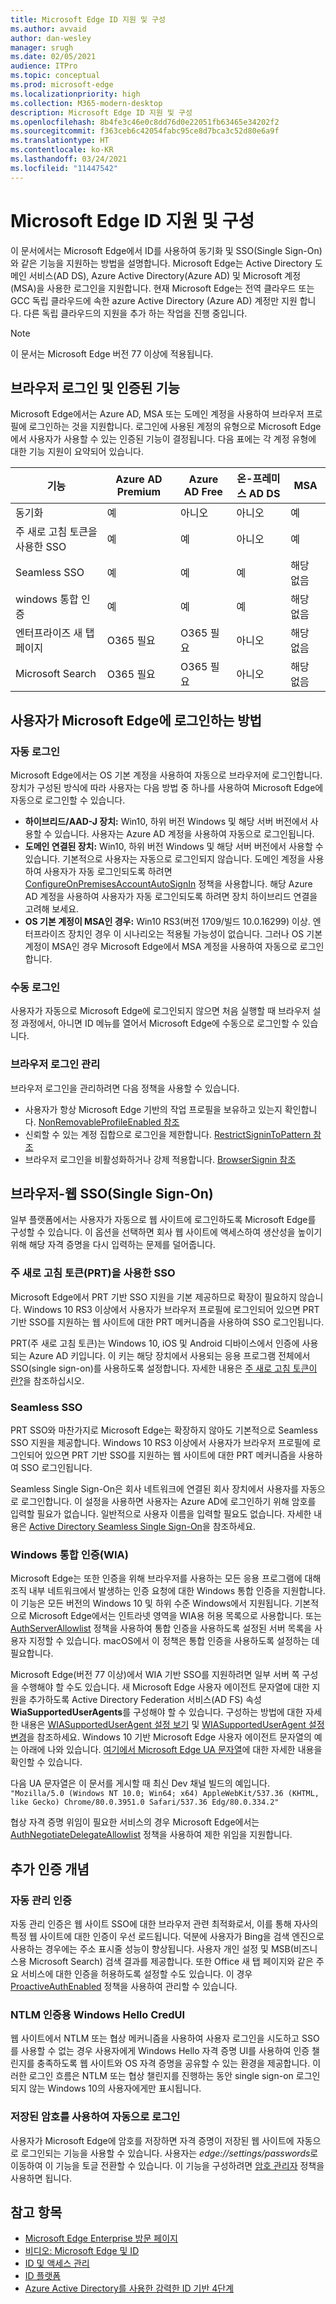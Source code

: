 ```yaml
---
title: Microsoft Edge ID 지원 및 구성
ms.author: avvaid
author: dan-wesley
manager: srugh
ms.date: 02/05/2021
audience: ITPro
ms.topic: conceptual
ms.prod: microsoft-edge
ms.localizationpriority: high
ms.collection: M365-modern-desktop
description: Microsoft Edge ID 지원 및 구성
ms.openlocfilehash: 8b4fe3c46e0c8dd76d0e22051fb63465e34202f2
ms.sourcegitcommit: f363ceb6c42054fabc95ce8d7bca3c52d80e6a9f
ms.translationtype: HT
ms.contentlocale: ko-KR
ms.lasthandoff: 03/24/2021
ms.locfileid: "11447542"
---
```

# <a name="microsoft-edge-identity-support-and-configuration"></a>Microsoft Edge ID 지원 및 구성

이 문서에서는 Microsoft Edge에서 ID를 사용하여 동기화 및 SSO(Single Sign-On)와 같은 기능을 지원하는 방법을 설명합니다. Microsoft Edge는 Active Directory 도메인 서비스(AD DS), Azure Active Directory(Azure AD) 및 Microsoft 계정(MSA)을 사용한 로그인을 지원합니다. 현재 Microsoft Edge는 전역 클라우드 또는 GCC 독립 클라우드에 속한 azure Active Directory (Azure AD) 계정만 지원 합니다. 다른 독립 클라우드의 지원을 추가 하는 작업을 진행 중입니다.

> [!NOTE]
> 이 문서는 Microsoft Edge 버전 77 이상에 적용됩니다.

## <a name="browser-sign-in-and-authenticated-features"></a>브라우저 로그인 및 인증된 기능

Microsoft Edge에서는 Azure AD, MSA 또는 도메인 계정을 사용하여 브라우저 프로필에 로그인하는 것을 지원합니다. 로그인에 사용된 계정의 유형으로 Microsoft Edge에서 사용자가 사용할 수 있는 인증된 기능이 결정됩니다. 다음 표에는 각 계정 유형에 대한 기능 지원이 요약되어 있습니다.

| 기능   | Azure AD Premium | Azure AD Free | 온-프레미스 AD DS | MSA     |
|----|------------------|---------------|----------------|---------|
| 동기화 | 예 | 아니오 | 아니오 | 예 |
| 주 새로 고침 토큰을 사용한 SSO | 예 | 예 | 아니오 | 예 |
| Seamless SSO | 예 | 예 | 예 | 해당 없음 |
| windows 통합 인증 | 예 | 예 | 예 | 해당 없음 |
| 엔터프라이즈 새 탭 페이지 | O365 필요 |   O365 필요 | 아니오 | 해당 없음 |
| Microsoft Search | O365 필요 | O365 필요 | 아니오 | 해당 없음 |

## <a name="how-users-can-sign-into-microsoft-edge"></a>사용자가 Microsoft Edge에 로그인하는 방법

### <a name="automatic-sign-in"></a>자동 로그인

Microsoft Edge에서는 OS 기본 계정을 사용하여 자동으로 브라우저에 로그인합니다. 장치가 구성된 방식에 따라 사용자는 다음 방법 중 하나를 사용하여 Microsoft Edge에 자동으로 로그인할 수 있습니다.

- **하이브리드/AAD-J 장치:** Win10, 하위 버전 Windows 및 해당 서버 버전에서 사용할 수 있습니다.
사용자는 Azure AD 계정을 사용하여 자동으로 로그인됩니다.
- **도메인 연결된 장치:** Win10, 하위 버전 Windows 및 해당 서버 버전에서 사용할 수 있습니다.
기본적으로 사용자는 자동으로 로그인되지 않습니다. 도메인 계정을 사용하여 사용자가 자동 로그인되도록 하려면 [ConfigureOnPremisesAccountAutoSignIn](./microsoft-edge-policies.md#configureonpremisesaccountautosignin) 정책을 사용합니다. 해당 Azure AD 계정을 사용하여 사용자가 자동 로그인되도록 하려면 장치 하이브리드 연결을 고려해 보세요.
- **OS 기본 계정이 MSA인 경우:** Win10 RS3(버전 1709/빌드 10.0.16299) 이상. 엔터프라이즈 장치인 경우 이 시나리오는 적용될 가능성이 없습니다. 그러나 OS 기본 계정이 MSA인 경우 Microsoft Edge에서 MSA 계정을 사용하여 자동으로 로그인합니다.

### <a name="manual-sign-in"></a>수동 로그인

사용자가 자동으로 Microsoft Edge에 로그인되지 않으면 처음 실행할 때 브라우저 설정 과정에서, 아니면 ID 메뉴를 열어서 Microsoft Edge에 수동으로 로그인할 수 있습니다.

### <a name="managing-browser-sign-in"></a>브라우저 로그인 관리

브라우저 로그인을 관리하려면 다음 정책을 사용할 수 있습니다.

- 사용자가 항상 Microsoft Edge 기반의 작업 프로필을 보유하고 있는지 확인합니다. [NonRemovableProfileEnabled 참조](./microsoft-edge-policies.md#nonremovableprofileenabled)
- 신뢰할 수 있는 계정 집합으로 로그인을 제한합니다. [RestrictSigninToPattern 참조](./microsoft-edge-policies.md#restrictsignintopattern)
- 브라우저 로그인을 비활성화하거나 강제 적용합니다. [BrowserSignin 참조](./microsoft-edge-policies.md#browsersignin)

## <a name="browser-to-web-single-sign-on-sso"></a>브라우저-웹 SSO(Single Sign-On)

일부 플랫폼에서는 사용자가 자동으로 웹 사이트에 로그인하도록 Microsoft Edge를 구성할 수 있습니다. 이 옵션을 선택하면 회사 웹 사이트에 액세스하여 생산성을 높이기 위해 해당 자격 증명을 다시 입력하는 문제를 덜어줍니다.

### <a name="sso-with-primary-refresh-token-prt"></a>주 새로 고침 토큰(PRT)을 사용한 SSO

Microsoft Edge에서 PRT 기반 SSO 지원을 기본 제공하므로 확장이 필요하지 않습니다. Windows 10 RS3 이상에서 사용자가 브라우저 프로필에 로그인되어 있으면 PRT 기반 SSO를 지원하는 웹 사이트에 대한 PRT 메커니즘을 사용하여 SSO 로그인됩니다.

PRT(주 새로 고침 토큰)는 Windows 10, iOS 및 Android 디바이스에서 인증에 사용되는 Azure AD 키입니다. 이 키는 해당 장치에서 사용되는 응용 프로그램 전체에서 SSO(single sign-on)를 사용하도록 설정합니다. 자세한 내용은 [주 새로 고침 토큰이란?](/azure/active-directory/devices/concept-primary-refresh-token)을 참조하십시오.

### <a name="seamless-sso"></a>Seamless SSO

PRT SSO와 마찬가지로 Microsoft Edge는 확장하지 않아도 기본적으로 Seamless SSO 지원을 제공합니다. Windows 10 RS3 이상에서 사용자가 브라우저 프로필에 로그인되어 있으면 PRT 기반 SSO를 지원하는 웹 사이트에 대한 PRT 메커니즘을 사용하여 SSO 로그인됩니다.

Seamless Single Sign-On은 회사 네트워크에 연결된 회사 장치에서 사용자를 자동으로 로그인합니다. 이 설정을 사용하면 사용자는 Azure AD에 로그인하기 위해 암호를 입력할 필요가 없습니다. 일반적으로 사용자 이름을 입력할 필요도 없습니다. 자세한 내용은 [Active Directory Seamless Single Sign-On](/azure/active-directory/hybrid/how-to-connect-sso)을 참조하세요.

### <a name="windows-integrated-authentication-wia"></a>Windows 통합 인증(WIA)

Microsoft Edge는 또한 인증을 위해 브라우저를 사용하는 모든 응용 프로그램에 대해 조직 내부 네트워크에서 발생하는 인증 요청에 대한 Windows 통합 인증을 지원합니다. 이 기능은 모든 버전의 Windows 10 및 하위 수준 Windows에서 지원됩니다. 기본적으로 Microsoft Edge에서는 인트라넷 영역을 WIA용 허용 목록으로 사용합니다. 또는 [AuthServerAllowlist](./microsoft-edge-policies.md#authserverallowlist) 정책을 사용하여 통합 인증을 사용하도록 설정된 서버 목록을 사용자 지정할 수 있습니다. macOS에서 이 정책은 통합 인증을 사용하도록 설정하는 데 필요합니다.

Microsoft Edge(버전 77 이상)에서 WIA 기반 SSO를 지원하려면 일부 서버 쪽 구성을 수행해야 할 수도 있습니다. 새 Microsoft Edge 사용자 에이전트 문자열에 대한 지원을 추가하도록 Active Directory Federation 서비스(AD FS) 속성 **WiaSupportedUserAgents**를 구성해야 할 수 있습니다. 구성하는 방법에 대한 자세한 내용은 [WIASupportedUserAgent 설정 보기](/windows-server/identity/ad-fs/operations/configure-ad-fs-browser-wia#view-wiasupporteduseragent-settings) 및 [WIASupportedUserAgent 설정 변경](/windows-server/identity/ad-fs/operations/configure-ad-fs-browser-wia#change-wiasupporteduseragent-settings)을 참조하세요. Windows 10 기반 Microsoft Edge 사용자 에이전트 문자열의 예는 아래에 나와 있습니다. [여기에서 Microsoft Edge UA 문자열](/microsoft-edge/web-platform/user-agent-string)에 대한 자세한 내용을 확인할 수 있습니다. 

다음 UA 문자열은 이 문서를 게시할 때 최신 Dev 채널 빌드의 예입니다.<br> `"Mozilla/5.0 (Windows NT 10.0; Win64; x64) AppleWebKit/537.36 (KHTML, like Gecko) Chrome/80.0.3951.0 Safari/537.36 Edg/80.0.334.2"`

협상 자격 증명 위임이 필요한 서비스의 경우 Microsoft Edge에서는 [AuthNegotiateDelegateAllowlist](./microsoft-edge-policies.md#authnegotiatedelegateallowlist) 정책을 사용하여 제한 위임을 지원합니다.

## <a name="additional-authentication-concepts"></a>추가 인증 개념

### <a name="proactive-authentication"></a>자동 관리 인증

자동 관리 인증은 웹 사이트 SSO에 대한 브라우저 관련 최적화로서, 이를 통해 자사의 특정 웹 사이트에 대한 인증이 우선 로드됩니다. 덕분에 사용자가 Bing을 검색 엔진으로 사용하는 경우에는 주소 표시줄 성능이 향상됩니다. 사용자 개인 설정 및 MSB(비즈니스용 Microsoft Search) 검색 결과를 제공합니다. 또한 Office 새 탭 페이지와 같은 주요 서비스에 대한 인증을 허용하도록 설정할 수도 있습니다. 이 경우 [ProactiveAuthEnabled]( https://docs.microsoft.com/deployedge/microsoft-edge-policies#proactiveauthenabled) 정책을 사용하여 관리할 수 있습니다.

### <a name="windows-hello-credui-for-ntlm-authentication"></a>NTLM 인증용 Windows Hello CredUI

웹 사이트에서 NTLM 또는 협상 메커니즘을 사용하여 사용자 로그인을 시도하고 SSO를 사용할 수 없는 경우 사용자에게 Windows Hello 자격 증명 UI를 사용하여 인증 챌린지를 충족하도록 웹 사이트와 OS 자격 증명을 공유할 수 있는 환경을 제공합니다. 이러한 로그인 흐름은 NTLM 또는 협상 챌린지를 진행하는 동안 single sign-on 로그인되지 않는 Windows 10의 사용자에게만 표시됩니다.

### <a name="sign-in-automatically-using-saved-passwords"></a>저장된 암호를 사용하여 자동으로 로그인

사용자가 Microsoft Edge에 암호를 저장하면 자격 증명이 저장된 웹 사이트에 자동으로 로그인되는 기능을 사용할 수 있습니다. 사용자는 *edge://settings/passwords*로 이동하여 이 기능을 토글 전환할 수 있습니다. 이 기능을 구성하려면 [암호 관리자](./microsoft-edge-policies.md#password-manager-and-protection) 정책을 사용하면 됩니다.

## <a name="see-also"></a>참고 항목

- [Microsoft Edge Enterprise 방문 페이지](https://aka.ms/EdgeEnterprise)
- [비디오: Microsoft Edge 및 ID](microsoft-edge-video-identity.md)
- [ID 및 액세스 관리](https://www.microsoft.com/security/technology/identity-access-management)
- [ID 플랫폼](https://developer.microsoft.com/identity)
- [Azure Active Directory를 사용한 강력한 ID 기반 4단계](/azure/active-directory/hybrid/four-steps)